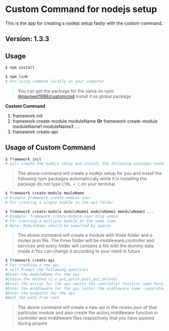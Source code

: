 # Custom Command for nodejs setup 

This is the app for creating a nodejs setup fastly with the custom command.


## Version: 1.3.3

## Usage

```bash
$ npm install
```

```bash
$ npm link
# For using command locally on your computer
```

>You can get the package for the same on npm [@navneet1998/customcmd](https://www.npmjs.com/package/@navneet1998/customcmd) Install it as global package

**Custom Command**

1. framework init
2. framework create-module moduleName **Or** framework create-module moduleName1 moduleName2 ....
3. framework create-api

## Usage of Custom Command

```bash
$ framework init
# will create the nodejs setup and install the following packages needed if the root doesn't contains any files or folder
```


>The above command will create a nodejs setup for you and install the following npm packages automaticcaly while it is installing the package do not type `CTRL + C` on your terminal

```bash
$ framework create-module mouleName
# Example framework create-module user
# For creating a single module in the api folder

$ framework create-module moduleName1 moduleName2 mmoduleName3 ...
# Example: framework create-module user blog admin
# For creating a multiple module at the same time
# Note: ModuleName should be separted by spaces
```

>The above command will create a module with three folder and a routes.json file. The three folder will be middleware,controller and services and every folder will contains a file with the dummy data inside it.You can change it according to your need in future

```bash
$ framework create-api
# For creating a new api
# will Prompt the following questions 
#Enter the moduleName for the api
#Choose the method (i.e get,patch,post,put,delete)
#Enter the action for the api (enter the controller function name here)
#Enter the middleware for the api (enter the middleware name  separated by space if you have more than one middleware)
#Enter the endpoint for the api
#Want the path from root
```

>The above command will create a new api in the routes.json of that particular module and also create the action,middleware function in controller and middleware files respectively that you have passed during propmt 
